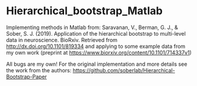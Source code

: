 # Hierarchical_bootstrap_Matlab
Implementing methods in Matlab from:
Saravanan, V., Berman, G. J., & Sober, S. J. (2019). Application of the hierarchical bootstrap to multi-level data in neuroscience. BioRxiv. Retrieved from http://dx.doi.org/10.1101/819334
and applying to some example data from my own work (preprint at https://www.biorxiv.org/content/10.1101/714337v1)

All bugs are my own! For the original implementation and more details see the work from the authors: https://github.com/soberlab/Hierarchical-Bootstrap-Paper
